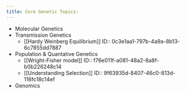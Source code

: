 ```yaml
---
title: Core Genetic Topics:
---
```


- Molecular Genetics
- Transmission Genetics
	- [[Hardy Weinberg Equilibrium]]
	  ID:: 0c3e1aa1-797b-4a9a-8b13-6c7855dd7887
- Population & Quantative Genetics
	- [[Wright-Fisher model]]
	  ID:: f76e011f-a081-48a2-8a8f-b0b226248c14
	- [[Understanding Selection]]
	  ID:: 9f63935d-8407-46c0-813d-116fc18c14ef
- Genomics